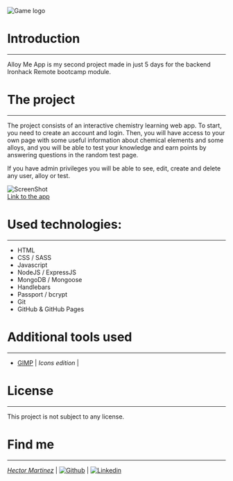 ![Game logo](https://i.ibb.co/v1ZbFYQ/Alloy-Me-App-title.png)

# Introduction
---

Alloy Me App is my second project made in just 5 days for the backend Ironhack Remote bootcamp module.

# The project
---

The project consists of an interactive chemistry learning web app. To start, you need to create an account and login. Then, you will have access to your own page with some useful information about chemical elements and some alloys, and you will be able to test your knowledge and earn points by answering questions in the random test page.

If you have admin privileges you will be able to see, edit, create and delete any user, alloy or test.

![ScreenShot](https://i.ibb.co/RCYqq04/Alloy-Me-App-example-BG.png)  
[Link to the app](https://alloy-me-app.herokuapp.com/)

# Used technologies:
---
* HTML
* CSS / SASS
* Javascript
* NodeJS / ExpressJS
* MongoDB / Mongoose
* Handlebars
* Passport / bcrypt
* Git
* GitHub & GitHub Pages

# Additional tools used
---

* [GIMP](https://www.gimp.org/) | *Icons edition* |

# License
---
This project is not subject to any license.

# Find me
---
[*Hector Martinez*](#) | [![Github](https://i.ibb.co/txV3t3Z/github-green.png)](https://github.com/Thornnk/) |  [![Linkedin](https://i.ibb.co/ThC6qkQ/linkedin-green.png)](https://www.linkedin.com/in/hector-md/)